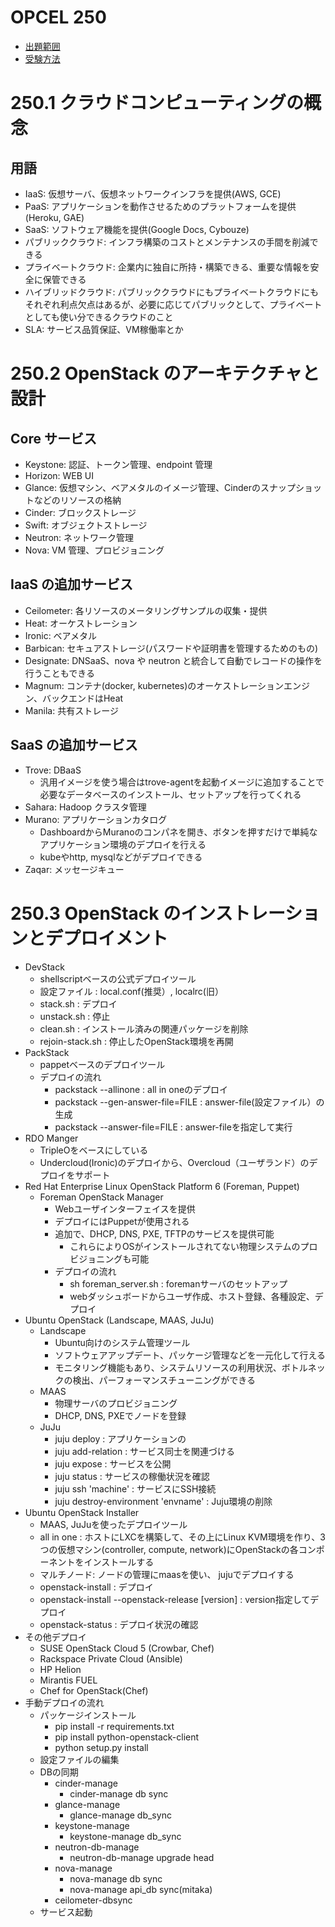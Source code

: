 # OPCEL 250

* [出題範囲](https://opcel.org/examarea)
* [受験方法](https://opcel.org/registration)


# 250.1 クラウドコンピューティングの概念
## 用語
* IaaS: 仮想サーバ、仮想ネットワークインフラを提供(AWS, GCE)
* PaaS: アプリケーションを動作させるためのプラットフォームを提供(Heroku, GAE)
* SaaS: ソフトウェア機能を提供(Google Docs, Cybouze)
* パブリッククラウド: インフラ構築のコストとメンテナンスの手間を削減できる
* プライベートクラウド: 企業内に独自に所持・構築できる、重要な情報を安全に保管できる
* ハイブリッドクラウド: パブリッククラウドにもプライベートクラウドにもそれぞれ利点欠点はあるが、必要に応じてパブリックとして、プライベートとしても使い分できるクラウドのこと
* SLA: サービス品質保証、VM稼働率とか


# 250.2 OpenStack のアーキテクチャと設計
## Core サービス
* Keystone: 認証、トークン管理、endpoint 管理
* Horizon: WEB UI
* Glance: 仮想マシン、ベアメタルのイメージ管理、Cinderのスナップショットなどのリソースの格納
* Cinder: ブロックストレージ
* Swift: オブジェクトストレージ
* Neutron: ネットワーク管理
* Nova: VM 管理、プロビジョニング

## IaaS の追加サービス
* Ceilometer: 各リソースのメータリングサンプルの収集・提供
* Heat: オーケストレーション
* Ironic: ベアメタル
* Barbican: セキュアストレージ(パスワードや証明書を管理するためのもの)
* Designate: DNSaaS、nova や neutron と統合して自動でレコードの操作を行うこともできる
* Magnum: コンテナ(docker, kubernetes)のオーケストレーションエンジン、バックエンドはHeat
* Manila: 共有ストレージ

## SaaS の追加サービス
* Trove: DBaaS
    * 汎用イメージを使う場合はtrove-agentを起動イメージに追加することで必要なデータベースのインストール、セットアップを行ってくれる
* Sahara: Hadoop クラスタ管理
* Murano: アプリケーションカタログ
    * DashboardからMuranoのコンパネを開き、ボタンを押すだけで単純なアプリケーション環境のデプロイを行える
    * kubeやhttp, mysqlなどがデプロイできる
* Zaqar: メッセージキュー


# 250.3 OpenStack のインストレーションとデプロイメント
* DevStack
    * shellscriptベースの公式デプロイツール
    * 設定ファイル    : local.conf(推奨）, localrc(旧）
    * stack.sh        : デプロイ
    * unstack.sh      : 停止
    * clean.sh        : インストール済みの関連パッケージを削除
    * rejoin-stack.sh : 停止したOpenStack環境を再開
* PackStack
    * pappetベースのデプロイツール
    * デプロイの流れ
        * packstack --allinone             : all in oneのデプロイ
        * packstack --gen-answer-file=FILE : answer-file(設定ファイル）の生成
        * packstack --answer-file=FILE     : answer-fileを指定して実行
* RDO Manger
    * TripleOをベースにしている
    * Undercloud(Ironic)のデプロイから、Overcloud（ユーザランド）のデプロイをサポート
* Red Hat Enterprise Linux OpenStack Platform 6 (Foreman, Puppet)
    * Foreman OpenStack Manager
        * Webユーザインターフェイスを提供
        * デプロイにはPuppetが使用される
        * 追加で、DHCP, DNS, PXE, TFTPのサービスを提供可能
            * これらによりOSがインストールされてない物理システムのプロビジョニングも可能
        * デプロイの流れ
            * sh foreman_server.sh : foremanサーバのセットアップ
            * webダッシュボードからユーザ作成、ホスト登録、各種設定、デプロイ
* Ubuntu OpenStack (Landscape, MAAS, JuJu)
    * Landscape
        * Ubuntu向けのシステム管理ツール
        * ソフトウェアアップデート、パッケージ管理などを一元化して行える
        * モニタリング機能もあり、システムリソースの利用状況、ボトルネックの検出、パーフォーマンスチューニングができる
    * MAAS
        * 物理サーバのプロビジョニング
        * DHCP, DNS, PXEでノードを登録
    * JuJu
        * juju deploy                         : アプリケーションの
        * juju add-relation                   : サービス同士を関連づける
        * juju expose                         : サービスを公開
        * juju status                         : サービスの稼働状況を確認
        * juju ssh 'machine'                  : サービスにSSH接続
        * juju destroy-environment 'envname'  : Juju環境の削除
* Ubuntu OpenStack Installer
    * MAAS, JuJuを使ったデプロイツール
    * all in one  : ホストにLXCを構築して、その上にLinux KVM環境を作り、3つの仮想マシン(controller, compute, network)にOpenStackの各コンポーネントをインストールする
    * マルチノード: ノードの管理にmaasを使い、 jujuでデプロイする
    * openstack-install : デプロイ
    * openstack-install --openstack-release [version] : version指定してデプロイ
    * openstack-status  : デプロイ状況の確認
* その他デプロイ
    * SUSE OpenStack Cloud 5 (Crowbar, Chef)
    * Rackspace Private Cloud (Ansible)
    * HP Helion
    * Mirantis FUEL
    * Chef for OpenStack(Chef)
* 手動デプロイの流れ
    * パッケージインストール
        * pip install -r requirements.txt
        * pip install python-openstack-client
        * python setup.py install
    * 設定ファイルの編集
    * DBの同期
        * cinder-manage
            * cinder-manage db sync
        * glance-manage
            * glance-manage db_sync
        * keystone-manage
            * keystone-manage db_sync
        * neutron-db-manage
            * neutron-db-manage upgrade head
        * nova-manage
            * nova-manage db sync
            * nova-manage api_db sync(mitaka)
        * ceilometer-dbsync
    * サービス起動
